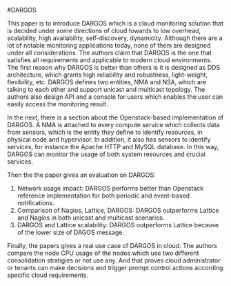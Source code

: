 #DARGOS

This paper is to introduce DARGOS which is a cloud monitoring solution that is decided under some directions of cloud towards to low overhead, scalability, high availability, self-discovery, dynamicity. Although there are a lot of notable monitoring applications today, none of them are designed under all considerations. The authors claim that DARGOS is the one that satisfies all requirements and applicable to modern cloud environments. The first reason why DARGOS is better than others is it is designed as DDS architecture, which grants high reliability and robustness, light-weight, flexibility, etc. DARGOS defines two entities, NMA and NSA, which are talking to each other and support unicast and multicast topology. The authors also design API and a console for users which enables the user can easily access the monitoring result. 

In the next, there is a section about the Openstack-based implementation of DARGOS. A NMA is attached to every compute service which collects data from sensors, which is the entity they define to identify resources, in physical node and hypervisor. In addition, it also has sensors to identify services, for instance the Apache HTTP and MySQL database. In this way, DARGOS can monitor the usage of both system resources and crucial services.

Then the the paper gives an evaluation on DARGOS:
<ol>
  <li>Network usage impact: DARGOS performs better than Openstack reference implementation for both periodic and event-based notifications.</li>
  <li>Comparison of Nagios, Lattice, DARGOS: DARGOS outperforms Lattice and Nagios in both unicast and multicast scenarios.</li>
  <li>DARGOS and Lattice scalability: DARGOS outperforms Lattice because of the lower size of DAGOS message.</li>
</ol>

Finally, the papers gives a real use case of DARGOS in cloud. The authors compare the node CPU usage of the nodes which use two different consolidation stratigies or not use any. And that proves cloud administrator or tenants can make decisions and trigger prompt control actions according specific cloud requirements.
